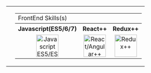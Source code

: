 <table border="0">
 <tr>
  <td>
   

<p align="left" style="display:none;">
  <a href="https://github-readme-stats.vercel.app/api/top-langs/?username=chivick&theme=dark&langs_count=6&layout=compact"><img alt="ChiVick's Activity Graph" src="https://github-readme-stats.vercel.app/api/top-langs/?username=chivick&theme=dark&langs_count=4&layout=compact&show_icons=true&custom_title=Core%20React.js%20Developer" /></a>
 </p>
   
  </td>
  
  <td>
   
   
   <table border="0">
    
  <tr>
    <td colspan="3" align="left">
     FrontEnd Skills(s)
   </td>
    </tr>
    
  <tr>
    <th align="left">Javascript(ES5/6/7)</th>
    <th align="left">React++</th>
   <th align="left">Redux++</th>
  </tr>
  <tr>
    <td align="center">
      <img src="https://www.vectorlogo.zone/logos/javascript/javascript-vertical.svg" alt="Javascript ES5/ES6"  height="60">
    </td>
    <td align="center">
      <img src="https://www.vectorlogo.zone/logos/reactjs/reactjs-icon.svg" alt="React/Angular++"  height="60">
    </td>    
    <td align="center">
      <img src="https://raw.githubusercontent.com/detain/svg-logos/780f25886640cef088af994181646db2f6b1a3f8/svg/redux.svg" alt="Redux++" height="60"/>
    </td>
   </tr> 
</table>
   
   
  </td>
 </tr>
 </table>
